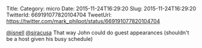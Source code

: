 Title: 
Category: micro
Date: 2015-11-24T16:29:20
Slug: 2015-11-24T16:29:20
TwitterId: 669191077820104704
TweetUrl: https://twitter.com/mark_philpot/status/669191077820104704

[@jsnell](https://twitter.com/jsnell) [@siracusa](https://twitter.com/siracusa) That way John could do guest appearances (shouldn't be a host given his busy schedule)